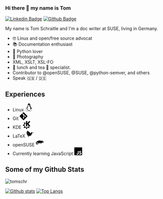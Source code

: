 ### Hi there 👋 my name is Tom

[![Linkedin Badge](https://img.shields.io/badge/-tomschr-0072b1?style=flat&logo=Linkedin&logoColor=white&link=https://www.linkedin.com/in/tomschr/)](https://www.linkedin.com/in/tomschr/) [![Github Badge](https://img.shields.io/badge/-tomschr-grey?style=flat&logo=github&logoColor=white&link=https://github.com/tomschr/)](https://www.github.com/tomschr/)

My name is Tom Schraitle and I'm a doc writer at SUSE, living in Germany.

* 🤓 Linux and open/free source advocat
* 📚 Documentation enthusiast
* 🐍 Python lover
* 📸 Photography
* XML, XSLT, XSL-FO 
* 🥪 lunch and tea 🍵 specialist.
* Contributor to @openSUSE, @SUSE, @python-semver, and others
* Speak 🇬🇧 / 🇩🇪


## Experiences

* Linux <img src="linux.svg" alt="Linux" width="25"/>
* Git <img src="git.svg" alt="Git" width="25"/>
* KDE <img src="kde.svg" alt="KDE" width="25"/>
* LaTeX <img src="latex.svg" alt="LaTeX" width="25"/>
* openSUSE <img src="opensuse.svg" alt="openSUSE" width="25"/>
* Currently learning JavaScript <img src="javascript.svg" alt="JavaScript" width="25"/>


## Some of my Github Stats
<p align=left> <img src=https://komarev.com/ghpvc/?username=tomschr alt=tomschr /> </p>

[![Github stats](https://github-readme-stats.vercel.app/api?username=tomschr&show_icons=true&include_all_commits=true)](https://github.com/tomschr/github-readme-stats)
[![Top Langs](https://github-readme-stats.vercel.app/api/top-langs/?username=tomschr&layout=compact)](https://github.com/tomschr/github-readme-stats)

<!--
**tomschr/tomschr** is a ✨ _special_ ✨ repository because its `README.md` (this file) appears on your GitHub profile.

Here are some ideas to get you started:

- 🔭 I’m currently working on ...
- 🌱 I’m currently learning ...
- 👯 I’m looking to collaborate on ...
- 🤔 I’m looking for help with ...
- 💬 Ask me about ...
- 📫 How to reach me: ...
- 😄 Pronouns: ...
- ⚡ Fun fact: ...
-->
